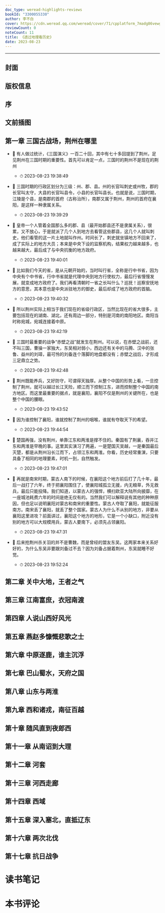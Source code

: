 ```yaml
---
doc_type: weread-highlights-reviews
bookId: "3300055330"
author: 李不白
cover: https://cdn.weread.qq.com/weread/cover/71/cpplatform_7madg86vewg45cs1qlqnyp/t7_cpplatform_7madg86vewg45cs1qlqnyp1681376091.jpg
reviewCount: 0
noteCount: 11
title: 《透过地理看历史》
date: 2023-08-23
---
```


---


## 封面

## 版权信息

## 序

## 文前插图

## 第一章 三国古战场，荆州在哪里


- 📌 有人做过统计，《三国演义》一百二十回，其中有七十多回提到了荆州，足见荆州在三国时期的重要性。首先可以肯定一点，三国时的荆州不是现在的荆州 
    - ⏱ 2023-08-23 19:38:49 

- 📌 三国时期的行政区划分为三级：州、郡、县。州的长官叫刺史或州牧，郡的长官叫太守，大县的长官叫县令，小县的长官叫县长。也就是说，三国时期，江陵是个县，是南郡的首府（古称治所），南郡又属于荆州，荆州的首府在襄阳，是这样一种隶属关系。 
    - ⏱ 2023-08-23 19:39:29 

- 📌 皇帝一个人管着全国那么多的郡、县（最开始郡县还不是隶属关系），很累，又不放心，于是就派了几个人到地方去看管这些郡县，这几个人就叫刺史，他们看管的这一片土地就叫作州。时间长了，刺史就坐镇地方不回来了，成了实际上的地方大员；本来是中央下设的监察机构，结果权力越来越多，也越来越大，最后成了与中央抗衡的地方政府。 
    - ⏱ 2023-08-23 19:40:01 

- 📌 比如我们今天的省，是从元朝开始的，当时叫行省，全称是行中书省，因为中央有个中书省，行中书省就是代理中央到地方行使权力，最后行省慢慢发展，就变成地方政府了。我们再看清朝时一省之长叫什么？巡抚！巡察安抚地方的意思，其本意也是中央派驻地方的御史，最后却成了地方政府的首脑。 
    - ⏱ 2023-08-23 19:40:32 

- 📌 所以荆州实际上相当于我们现在的省级行政区，当然比现在的省大很多，主要包括现在的湖南、湖北，还有周边一部分，特别是河南的南阳地区。南阳当时称宛城，宛城连接着中原。 
    - ⏱ 2023-08-23 19:42:19 

- 📌 三国时最重要的战争“赤壁之战”就发生在荆州。可以说，在赤壁之战前，还不叫三国，曹操一家独大，东吴相对弱小，西边还有关中的马腾、汉中的张鲁、益州的刘璋，最可怜的刘备连个落脚的地盘都没有；赤壁之战后，才形成三足鼎立之势。 
    - ⏱ 2023-08-23 19:42:48 

- 📌 荆州既能养兵，又好防守，可谓得天独厚。从整个中国的形势上看，一旦控制了荆州，就可以越过长江天险，顺江而下控制江东，进而控制整个中国的南方地区。而这里最重要的据点，就是襄阳，襄阳不仅是荆州的关键所在，也是整个中国的腰眼。 
    - ⏱ 2023-08-23 19:43:52 

- 📌 因为谁控制了襄阳，谁就控制了荆州的咽喉，谁就有夺取天下的希望。 
    - ⏱ 2023-08-23 19:44:54 

- 📌 楚国再强，没有荆州，单靠江东和两淮是撑不住的。秦国有了荆襄，吞并江东和两淮是早晚的事。这里其实演习了两遍，一是楚国灭吴越，一是秦国最后灭楚，都是从荆州沿长江而下，占领江东和两淮。你看，历史经常重演，只要具备了相同的地理要素，时机一到，自然触发。 
    - ⏱ 2023-08-23 19:47:01 

- 📌 再就是南宋时期，蒙古人南下的时候，在襄阳这个地方前后打了几十年，最后一战打了六年，终于把襄阳围住了，使襄阳城孤立无援，内无粮草，外无救兵，最后只能投降。我们知道，以蒙古人的强悍，横扫欧亚大陆所向披靡，在一座城池耗费六年的时间是绝无仅有的。当然我们可以解释说有其他的种种原因，但也足以说明襄阳对蒙古和南宋的重要性。蒙古人夺取了襄阳，就能征服南方。南宋丢了襄阳，就丢了整个国家。蒙古人为什么不从别的地方，非要从襄阳这里进攻？前面讲过，襄阳这个地方的地形，它是一个小缺口，附近没有别的地方可以大规模用兵，蒙古人要南下，必须先占领襄阳。 
    - ⏱ 2023-08-23 19:47:31 

- 📌 后来抢荆州杀关羽的并不是曹魏，而是曾经的盟友东吴。这两家本来关系好好的，为什么东吴非要跟刘备过不去？因为刘备占据着荆州，东吴就睡不好觉。 
    - ⏱ 2023-08-23 19:52:24 
## 第二章 关中大地，王者之气

## 第三章 江南富庶，衣冠南渡

## 第四章 人说山西好风光

## 第五章 燕赵多慷慨悲歌之士

## 第六章 中原逐鹿，谁主沉浮

## 第七章 巴山蜀水，天府之国

## 第八章 山东与两淮

## 第九章 西和诸戎，南征百越

## 第十章 随风直到夜郎西

## 第十一章 从南诏到大理

## 第十二章 河套

## 第十三章 河西走廊

## 第十四章 西域

## 第十五章 深入塞北，直抵辽东

## 第十六章 两次北伐

## 第十七章 抗日战争


# 读书笔记


# 本书评论
